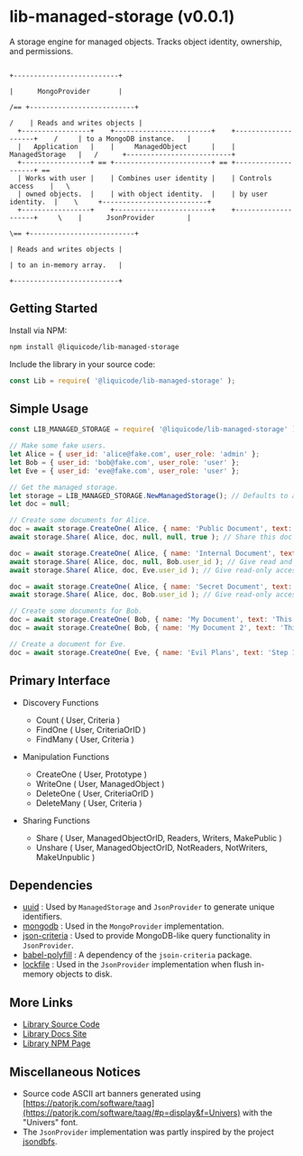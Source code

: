 # lib-managed-storage (v0.0.1)

A storage engine for managed objects. Tracks object identity, ownership, and permissions.

```
                                                                                       +--------------------------+
                                                                                       |      MongoProvider       |
                                                                                   /== +--------------------------+
                                                                                  /    | Reads and writes objects |
  +-----------------+    +------------------------+    +--------------------+    /     | to a MongoDB instance.   |
  |   Application   |    |     ManagedObject      |    |   ManagedStorage   |   /      +--------------------------+
  +-----------------+ == +------------------------+ == +--------------------+ ==      
  | Works with user |    | Combines user identity |    | Controls access    |   \     
  | owned objects.  |    | with object identity.  |    | by user identity.  |    \     +--------------------------+
  +-----------------+    +------------------------+    +--------------------+     \    |      JsonProvider        |
								                                                   \== +--------------------------+
    								                              		               | Reads and writes objects |
															                           | to an in-memory array.   |
															                           +--------------------------+
```


Getting Started
---------------------------------------------------------------------

Install via NPM:
```bash
npm install @liquicode/lib-managed-storage
```

Include the library in your source code:
```javascript
const Lib = require( '@liquicode/lib-managed-storage' );
```


Simple Usage
---------------------------------------------------------------------

```javascript
const LIB_MANAGED_STORAGE = require( '@liquicode/lib-managed-storage' );

// Make some fake users.
let Alice = { user_id: 'alice@fake.com', user_role: 'admin' };
let Bob = { user_id: 'bob@fake.com', user_role: 'user' };
let Eve = { user_id: 'eve@fake.com', user_role: 'user' };

// Get the managed storage.
let storage = LIB_MANAGED_STORAGE.NewManagedStorage(); // Defaults to an in-memory json array.
let doc = null;

// Create some documents for Alice.
doc = await storage.CreateOne( Alice, { name: 'Public Document', text: 'This is a public document.' } );
await storage.Share( Alice, doc, null, null, true ); // Share this doc with everyone.

doc = await storage.CreateOne( Alice, { name: 'Internal Document', text: 'This is an internal document.' } );
await storage.Share( Alice, doc, null, Bob.user_id ); // Give read and write access to Bob.
await storage.Share( Alice, doc, Eve.user_id ); // Give read-only access to Eve.

doc = await storage.CreateOne( Alice, { name: 'Secret Document', text: 'This is a secret document.' } );
await storage.Share( Alice, doc, Bob.user_id ); // Give read-only access to Bob.

// Create some documents for Bob.
doc = await storage.CreateOne( Bob, { name: 'My Document', text: 'This is my document.' } );
doc = await storage.CreateOne( Bob, { name: 'My Document 2', text: 'This is my other document.' } );

// Create a document for Eve.
doc = await storage.CreateOne( Eve, { name: 'Evil Plans', text: 'Step 1: Take over the world.' } );

```


Primary Interface
---------------------------------------------------------------------

- Discovery Functions
	- Count			( User, Criteria )
	- FindOne		( User, CriteriaOrID )
	- FindMany		( User, Criteria )

- Manipulation Functions
	- CreateOne		( User, Prototype )
	- WriteOne		( User, ManagedObject )
	- DeleteOne		( User, CriteriaOrID )
	- DeleteMany	( User, Criteria )

- Sharing Functions
	- Share			( User, ManagedObjectOrID, Readers, Writers, MakePublic )
	- Unshare		( User, ManagedObjectOrID, NotReaders, NotWriters, MakeUnpublic )


Dependencies
---------------------------------------------------------------------

- [uuid](https://www.npmjs.com/package/uuid)
	: Used by `ManagedStorage` and `JsonProvider` to generate unique identifiers.
- [mongodb](https://www.npmjs.com/package/mongodb)
	: Used in the `MongoProvider` implementation.
- [json-criteria](https://www.npmjs.com/package/json-criteria)
	: Used to provide MongoDB-like query functionality in `JsonProvider`.
- [babel-polyfill](https://www.npmjs.com/package/@babel/polyfill)
	: A dependency of the `jsoin-criteria` package.
- [lockfile](https://www.npmjs.com/package/lockfile)
	: Used in the `JsonProvider` implementation when flush in-memory objects to disk.


More Links
---------------------------------------------------------------------

- [Library Source Code](https://github.com/liquicode/lib-managed-storage)
- [Library Docs Site](http://lib-managed-storage.liquicode.com)
- [Library NPM Page](https://www.npmjs.com/package/@liquicode/lib-managed-storage)


Miscellaneous Notices
---------------------------------------------------------------------

- Source code ASCII art banners generated using [https://patorjk.com/software/taag](https://patorjk.com/software/taag/#p=display&f=Univers) with the "Univers" font.
- The `JsonProvider` implementation was partly inspired by the project [jsondbfs](https://github.com/mcmartins/jsondbfs).

